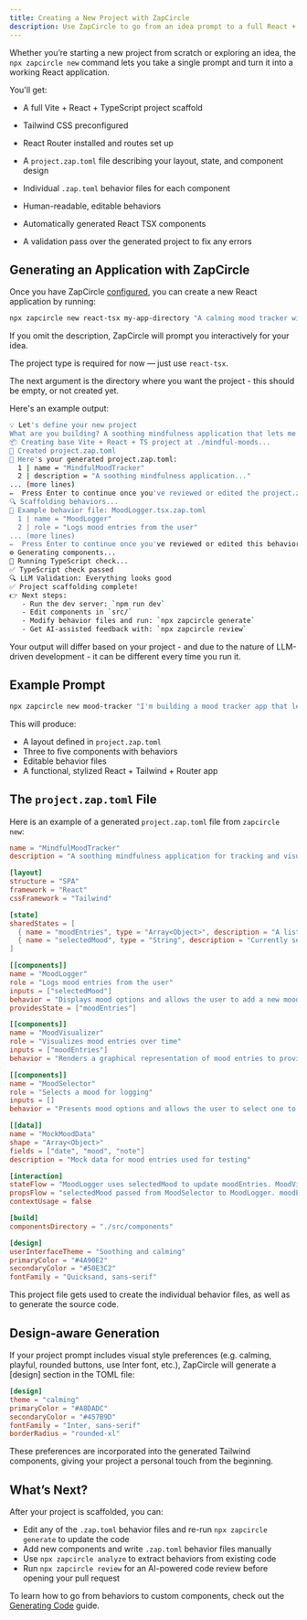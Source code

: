 ```yaml
---
title: Creating a New Project with ZapCircle
description: Use ZapCircle to go from an idea prompt to a full React + React Router + Tailwind codebase with human-readable behaviors
---
```


Whether you’re starting a new project from scratch or exploring an idea, the `npx zapcircle new` command lets you take a single prompt and turn it into a working React application.

You'll get:

* A full Vite + React + TypeScript project scaffold
* Tailwind CSS preconfigured
* React Router installed and routes set up

* A `project.zap.toml` file describing your layout, state, and component design
* Individual `.zap.toml` behavior files for each component
* Human-readable, editable behaviors

* Automatically generated React TSX components
* A validation pass over the generated project to fix any errors


## Generating an Application with ZapCircle

Once you have ZapCircle [configured](./getting-started), you can create a new React application by running:

```bash
npx zapcircle new react-tsx my-app-directory "A calming mood tracker with soft colors and a centered layout"
```

If you omit the description, ZapCircle will prompt you interactively for your idea. 

The project type is required for now — just use `react-tsx`.

The next argument is the directory where you want the project - this should be empty, or not created yet.

Here's an example output:

```bash
💡 Let's define your new project
What are you building? A soothing mindfulness application that lets me keep track of my moods through the day
📦 Creating base Vite + React + TS project at ./mindful-moods...
📄 Created project.zap.toml
🧠 Here's your generated project.zap.toml:
  1 | name = "MindfulMoodTracker"
  2 | description = "A soothing mindfulness application..."
... (more lines)
✏️  Press Enter to continue once you've reviewed or edited the project.zap.toml
🔍 Scaffolding behaviors...
🧠 Example behavior file: MoodLogger.tsx.zap.toml
  1 | name = "MoodLogger"
  2 | role = "Logs mood entries from the user"
... (more lines)
✏️  Press Enter to continue once you've reviewed or edited this behavior file
⚙️ Generating components...
🧪 Running TypeScript check...
✅ TypeScript check passed
🔍 LLM Validation: Everything looks good
✅ Project scaffolding complete!
👉 Next steps:
   - Run the dev server: `npm run dev`
   - Edit components in `src/`
   - Modify behavior files and run: `npx zapcircle generate`
   - Get AI-assisted feedback with: `npx zapcircle review`
```

Your output will differ based on your project - and due to the nature of LLM-driven development - it can be different every time you run it.

## Example Prompt

```bash
npx zapcircle new mood-tracker "I'm building a mood tracker app that lets users log how they're feeling each day. I'd like a calming visual style, with soft blue and green colors, and a rounded look. The layout should be centered and minimalist."
```

This will produce:

* A layout defined in `project.zap.toml`
* Three to five components with behaviors
* Editable behavior files
* A functional, stylized React + Tailwind + Router app

## The `project.zap.toml` File

Here is an example of a generated `project.zap.toml` file from `zapcircle new`:

```toml
name = "MindfulMoodTracker"
description = "A soothing mindfulness application for tracking and visualizing moods throughout the day."

[layout]
structure = "SPA"
framework = "React"
cssFramework = "Tailwind"

[state]
sharedStates = [
  { name = "moodEntries", type = "Array<Object>", description = "A list of mood entries recorded by the user" },
  { name = "selectedMood", type = "String", description = "Currently selected mood for a new entry" }
]

[[components]]
name = "MoodLogger"
role = "Logs mood entries from the user"
inputs = ["selectedMood"]
behavior = "Displays mood options and allows the user to add a new mood entry"
providesState = ["moodEntries"]

[[components]]
name = "MoodVisualizer"
role = "Visualizes mood entries over time"
inputs = ["moodEntries"]
behavior = "Renders a graphical representation of mood entries to provide insights"

[[components]]
name = "MoodSelector"
role = "Selects a mood for logging"
inputs = []
behavior = "Presents mood options and allows the user to select one to log"

[[data]]
name = "MockMoodData"
shape = "Array<Object>"
fields = ["date", "mood", "note"]
description = "Mock data for mood entries used for testing"

[interaction]
stateFlow = "MoodLogger uses selectedMood to update moodEntries. MoodVisualizer receives moodEntries. MoodSelector updates selectedMood."
propsFlow = "selectedMood passed from MoodSelector to MoodLogger. moodEntries passed to MoodVisualizer."
contextUsage = false

[build]
componentsDirectory = "./src/components"

[design]
userInterfaceTheme = "Soothing and calming"
primaryColor = "#4A90E2"
secondaryColor = "#50E3C2"
fontFamily = "Quicksand, sans-serif"
```

This project file gets used to create the individual behavior files, as well as to generate the source code.

## Design-aware Generation

If your project prompt includes visual style preferences (e.g. calming, playful, rounded buttons, use Inter font, etc.), ZapCircle will generate a [design] section in the TOML file:

```toml
[design]
theme = "calming"
primaryColor = "#A8DADC"
secondaryColor = "#457B9D"
fontFamily = "Inter, sans-serif"
borderRadius = "rounded-xl"
```

These preferences are incorporated into the generated Tailwind components, giving your project a personal touch from the beginning.

## What’s Next?

After your project is scaffolded, you can:
*	Edit any of the `.zap.toml` behavior files and re-run `npx zapcircle generate` to update the code
*	Add new components and write `.zap.toml` behavior files manually
*	Use `npx zapcircle analyze` to extract behaviors from existing code
*	Run `npx zapcircle review` for an AI-powered code review before opening your pull request

To learn how to go from behaviors to custom components, check out the [Generating Code](./generating-code) guide.